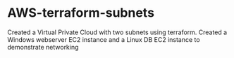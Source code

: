 # AWS-terraform-subnets
Created a Virtual Private Cloud with two subnets using terraform. Created a Windows webserver EC2 instance and a Linux DB EC2 instance to demonstrate networking
